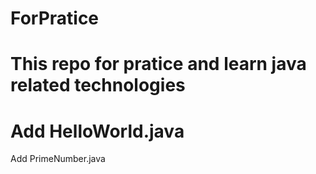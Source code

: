 # ForPratice
This repo for pratice and learn java related technologies
===================================
Add HelloWorld.java
===================================
Add PrimeNumber.java

